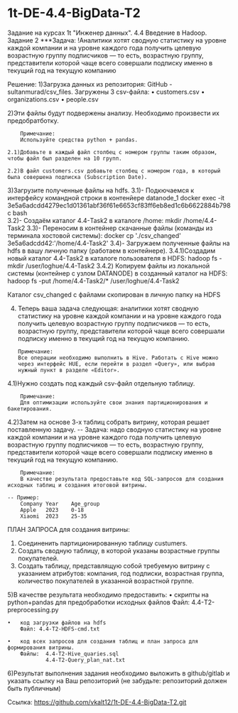 # 1t-DE-4.4-BigData-T2
Задание на курсах 1t "Инженер данных". 4.4 Введение в Hadoop. Задание 2
***Задача:
!Аналитики хотят сводную статистику на уровне каждой компании и на уровне каждого года получить целевую возрастную группу подписчиков — то есть, возрастную группу, представители которой чаще всего совершали подписку именно в текущий год на текущую компанию

Решение:
1)Загрузка данных из репозитория: GitHub - sultanmurad/csv_files.
    Загружены 3 csv-файла:
    •	customers.csv
    •	organizations.csv
    •	people.csv

2)Эти файлы будут подвержены анализу. Необходимо произвести их предобратботку.

        Примечание:
        Используйте средства python + pandas.

    2.1)Добавьте в каждый файл столбец с номером группы таким образом, чтобы файл был разделен на 10 групп.

    2.2)В файл customers.csv добавьте столбец с номером года, в который была совершена подписка (Subscription Date).

3)Загрузите полученные файлы на hdfs.
    3.1)- Подкючаемся к интерфейсу командной строки в контенйере datanode_1
        docker exec -it 3e5a6adcdd4279ec1d01361abf36f61e6653cf83ff6eb8ed1c6b6622884b798c bash    
    3.2)- Создаём каталог 4.4-Task2 в каталоге /home:
        mkdir /home/4.4-Task2
    3.3)- Переносим в контейнер скачанные файлы (команды из терминала хостовой системы):
        docker cp './csv_changed' 3e5a6adcdd42:'/home/4.4-Task2'
    3.4)- Загружаем полученные файлы на hdfs в вашу личную папку (работаем в контейнере).
        3.4.1)Создадим новый каталог 4.4-Task2 в каталоге пользователя в HDFS:
        hadoop fs -mkdir /user/loghue/4.4-Task2
        3.4.2) Копируем файлы из локальной системы (контейнер с узлом DATANODE) в созданный каталог на HDFS:
        hadoop fs -put /home/4.4-Task2/* /user/loghue/4.4-Task2

Каталог csv_changed с файлами скопирован в личную папку на HDFS

4)	Теперь ваша задача следующая: аналитики хотят сводную статистику на уровне каждой компании и на уровне каждого года получить целевую возрастную группу подписчиков — то есть, возрастную группу, представители которой чаще всего совершали подписку именно в текущий год на текущую компанию. 

        Примечание:
        Все операции необходимо выполнить в Hive. Работать с Hive можно через интерфейс HUE, если перейти в раздел «Query», или выбрав нужный пункт в разделе «Editor».

4.1)Нужно создать под каждый csv-файл отдельную таблицу.

        Примечание:
        Для оптимизации используйте свои знания партиционирования и бакетирования. 

4.2)Затем на основе 3-х таблиц собрать витрину, которая решает поставленную задачу. 
    -- Задача: надо сводную статистику на уровне каждой компании и на уровне каждого года получить целевую возрастную группу подписчиков — то есть, возрастную группу, представители которой чаще всего совершали подписку именно в текущий год на текущую компанию.
        
        Примечание:
        В качестве результата предоставьте код SQL-запросов для создания исходных таблиц и создания итоговой витрины.

    -- Пример:
        Company	Year	Age_group
        Apple	2023	0-18
        Xiaomi	2023	25-35

ПЛАН ЗАПРОСА для создания витрины:

1. Соединенить партиционированную таблицу custumers.
2. Создать сводную таблицу, в которой указаны возрастные группы покупателей.
3. Создать таблицу, представлящую собой требуемую витрину с указанием атрибутов:
 	компания, год подписки, возрастная группа, количество покупателей в указанной возрастной группе.

5)В качестве результата необходимо предоставить:
    •	скрипты на python+pandas для предобработки исходных файлов
        Файл: 4.4-T2-preprocessing.py
    
    •	код загрузки файлов на hdfs
        Файл: 4.4-T2-HDFS-cmd.txt

    •	код всех запросов для создания таблиц и план запроса для формирования витрины.
        Файлы:  4.4-T2-Hive_quaries.sql
                4.4-T2-Query_plan_nat.txt

6)Результат выполнения задания необходимо выложить в github/gitlab и указать ссылку на Ваш репозиторий (не забудьте: репозиторий должен быть публичным)

Ссылка:
    https://github.com/vkalt12/1t-DE-4.4-BigData-T2.git

